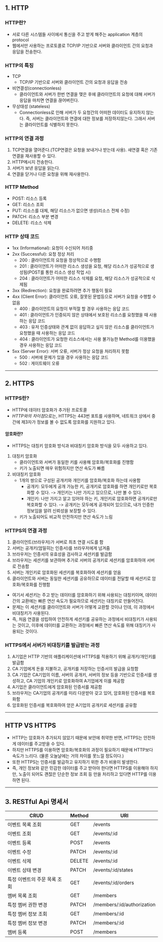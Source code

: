 ## 1. HTTP
### HTTP란?
- 서로 다른 시스템들 사이에서 통신을 주고 받게 해주는 application 계층의 protocol
- 웹에서만 사용하는 프로토콜로 TCP/IP 기반으로 서버와 클라이언트 간의 요청과 응답을 전송한다.
### HTTP의 특징
- TCP
  - TCP/IP 기반으로 서버와 클라이언트 간의 요청과 응답을 전송
- 비연결성(connectionless)
  - 클라이언트와 서버가 한번 연결을 맺은 후에 클라이언트의 요청에 대해 서버가 응답을 마치면 연결을 끊어버린다.
- 무상태성 (stateless)
  - Connectionless로 인해 서버가 두 요청간의 어떠한 데이터도 유지하지 않는다. 즉, 서버는 클라이언트와 연결에 대한 정보를 저장하지않는다. 그래서 서버는 클라이언트를 식별하지 못한다.
### HTTP의 연결 과정
1. TCP연결을 열어준다.(TCP연결은 요청을 보내거나 받는데 사용). 새연결 혹은 기존 연결을 재사용할 수 있다.
2. HTTP메시지 전송한다.
3. 서버가 보낸 응답을 읽는다.
4. 연결을 닫거나 다른 요청을 위해 재사용한다.
### HTTP Method
- POST: 리소스 등록
- GET: 리소스 조회
- PUT: 리소스를 대체, 해당 리소스가 없으면 생성(리소스 전체 수정)
- PATCH: 리소스 부분 변경
- DELETE: 리소스 삭제
### HTTP 상태 코드
- 1xx (Informational): 요청이 수신되어 처리중
- 2xx (Successful): 요청 정상 처리
  - 200 : 클라이언트의 요청을 정상적으로 수행함
  - 201 : 클라이언트가 어떠한 리소스 생성을 요청, 해당 리소스가 성공적으로 생성됨(POST를 통한 리소스 생성 작업 시)
  - 204 : 클라이언트가 어떠한 리소스 삭제를 요청, 해당 리소스가 성공적으로 삭제됨
- 3xx (Redirection): 요청을 완료하려면 추가 행동이 필요
- 4xx (Client Error): 클라이언트 오류, 잘못된 문법등으로 서버가 요청을 수행할 수 없음
  - 400 : 클라이언트의 요청이 부적절 할 경우 사용하는 응답 코드
  - 401 : 클라이언트가 인증되지 않은 상태에서 보호된 리소스를 요청했을 때 사용하는 응답 코드
  - 403 : 유저 인증상태와 관계 없이 응답하고 싶지 않은 리소스를 클라이언트가 요청했을 때 사용하는 응답 코드
  - 404 : 클라이언트가 요청한 리소스에서는 사용 불가능한 Method를 이용했을 경우 사용하는 응답 코드
- 5xx (Server Error): 서버 오류, 서버가 정상 요청을 처리하지 못함
  - 500 : 서버에 문제가 있을 경우 사용하는 응답 코드
  - 502 : 게이트웨이 오류

*****   
## 2. HTTPS
### HTTPS란?
- HTTP에 데이터 암호화가 추가된 프로토콜
- *HTTP와의 차이점*으로는, HTTPS는 443번 포트를 사용하며, 네트워크 상에서 중간에 제3자가 정보를 볼 수 없도록 암호화를 지원하고 있다.
#### 암호화란?
- HTTPS는 대칭키 암호화 방식과 비대칭키 암호화 방식을 모두 사용하고 있다.
1. 대칭키 암호화
   - 클라이언트와 서버가 동일한 키를 사용해 암호화/복호화를 진행함
   - 키가 노출되면 매우 위험하지만 연산 속도가 빠름
2. 비대칭키 암호화
   - 1개의 쌍으로 구성된 공개키와 개인키를 암호화/복호화 하는데 사용함
     - 공개키: 모두에게 공개 가능한 키, 공개키로 암호화를 하면 개인키로만 복호화할 수 있다. -> 개인키는 나만 가지고 있으므로, 나만 볼 수 있다.
     - 개인키: 나만 가지고 알고 있어야 하는 키, 개인키로 암호화하면 공개키로만 복호화할 수 있다. -> 공개키는 모두에게 공개되어 있으므로, 내가 인증한 정보임을 알려 신뢰성을 보장할 수 있다.
   - 키가 노출되어도 비교적 안전하지만 연산 속도가 느림
### HTTPS의 연결 과정
1. 클라이언트(브라우저)가 서버로 최초 연결 시도를 함
2. 서버는 공개키(엄밀히는 인증서)를 브라우저에게 넘겨줌
3. 브라우저는 인증서의 유효성을 검사하고 세션키를 발급함
4. 브라우저는 세션키를 보관하며 추가로 서버의 공개키로 세션키를 암호화하여 서버로 전송함
5. 서버는 개인키로 암호화된 세션키를 복호화하여 세션키를 얻음
6. 클라이언트와 서버는 동일한 세션키를 공유하므로 데이터를 전달할 때 세션키로 암호화/복호화를 진행함
- 여기서 세션키는 주고 받는 데이터를 암호화하기 위해 사용되는 대칭키이며, 데이터 간의 교환에는 빠른 연산 속도가 필요하므로 세션키는 대칭키로 만들어진다.
- 문제는 이 세션키를 클라이언트와 서버가 어떻게 교환할 것이냐 인데, 이 과정에서 비대칭키가 사용된다.
- 즉, 처음 연결을 성립하여 안전하게 세션키를 공유하는 과정에서 비대칭키가 사용되는 것이고, 이후에 데이터를 교환하는 과정에서 빠른 연산 속도를 위해 대칭키가 사용되는 것이다.
### HTTPS에서 서버가 비대칭키를 발급받는 과정
1. A기업은 HTTP 기반의 애플리케이션에 HTTPS를 적용하기 위해 공개키/개인키를 발급함
2. CA 기업에게 돈을 지불하고, 공개키를 저장하는 인증서의 발급을 요청함
3. CA 기업은 CA기업의 이름, 서버의 공개키, 서버의 정보 등을 기반으로 인증서를 생성하고, CA 기업의 개인키로 암호화하여 A기업에게 이를 제공함
4. A기업은 클라이언트에게 암호화된 인증서를 제공함
5. 브라우저는 CA기업의 공개키를 미리 다운받아 갖고 있어, 암호화된 인증서를 복호화함
6. 암호화된 인증서를 복호화하여 얻은 A기업의 공개키로 세션키를 공유함
*****
## HTTP VS HTTPS
- HTTP는 암호화가 추가되지 않았기 때문에 보안에 취약한 반면, HTTPS는 안전하게 데이터를 주고받을 수 있다.
- 하지만 HTTPS를 이용하면 암호화/복호화의 과정이 필요하기 때문에 HTTP보다 속도가 느리다. (물론 오늘날에는 거의 차이를 못느낄 정도이다.)
- 또한 HTTPS는 인증서를 발급하고 유지하기 위한 추가 비용이 발생한다.
- 즉, 개인 정보와 같은 민감한 데이터를 주고 받아야 한다면 HTTPS를 이용해야 하지만, 노출이 되어도 괜찮은 단순한 정보 조회 등 만을 처리하고 있다면 HTTP를 이용하면 된다.
*****
## 3. RESTful Api 명세서
| CRUD  | Method | URI                        |
|-------|-----|----------------------------|
| 이벤트 목록 조회 | GET | /events                    |
| 이벤트 조회 | GET | /events/:id                |
| 이벤트 등록 | POST | /events                    |
| 이벤트 수정 | PATCH | /events/:id                |
| 이벤트 삭제 | DELETE | /events/:id                |
| 이벤트 상태 변경 | PATCH | /events/:id/states         |
| 특정 이벤트의 주문 목록 조회 | GET | /events/:id/orders         |
| 멤버 목록 조회 | GET | /members                   |
| 특정 멤버 권한 변경 | PATCH | /members/:id/authorization |
| 특정 멤버 정보 조회 | GET | /members/:id               |
| 특정 멤버 정보 변경 | PATCH | /members/:id               |
| 멤버 등록 | POST | /members                   |